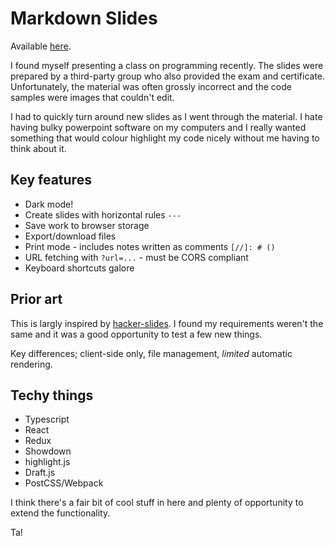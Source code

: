 
# Markdown Slides

Available [here](//slides.gwillz.com/).

I found myself presenting a class on programming recently. The slides were prepared
by a third-party group who also provided the exam and certificate. Unfortunately, the
material was often grossly incorrect and the code samples were images that couldn't edit.

I had to quickly turn around new slides as I went through the material. I hate having
bulky powerpoint software on my computers and I really wanted something that would
colour highlight my code nicely without me having to think about it.


## Key features

- Dark mode!
- Create slides with horizontal rules `---`
- Save work to browser storage
- Export/download files
- Print mode - includes notes written as comments `[//]: # ()`
- URL fetching with `?url=...` - must be CORS compliant
- Keyboard shortcuts galore


## Prior art

This is largly inspired by
[hacker-slides](https://github.com/jacksingleton/hacker-slides). 
I found my requirements weren't the same and it was a good opportunity to test a few new things.

Key differences; client-side only, file management, _limited_ automatic rendering.


## Techy things

- Typescript
- React
- Redux
- Showdown
- highlight.js
- Draft.js
- PostCSS/Webpack

I think there's a fair bit of cool stuff in here and plenty of opportunity to
extend the functionality.

Ta!
